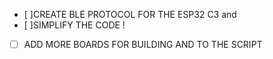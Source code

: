 - [ ]CREATE BLE PROTOCOL FOR THE ESP32 C3 and 
- [ ]SIMPLIFY THE CODE !
- [ ] ADD MORE BOARDS FOR BUILDING AND TO THE SCRIPT